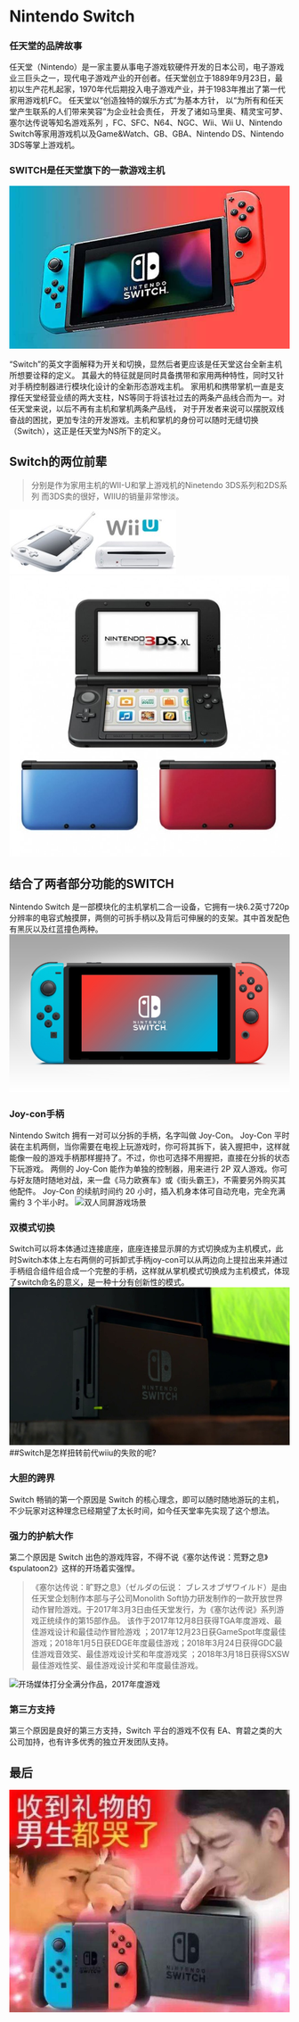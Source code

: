 # Nintendo Switch
### 任天堂的品牌故事
任天堂（Nintendo）是一家主要从事电子游戏软硬件开发的日本公司，电子游戏业三巨头之一，现代电子游戏产业的开创者。任天堂创立于1889年9月23日，最初以生产花札起家，1970年代后期投入电子游戏产业，并于1983年推出了第一代家用游戏机FC。
    任天堂以“创造独特的娱乐方式”为基本方针， 以“为所有和任天堂产生联系的人们带来笑容”为企业社会责任， 开发了诸如马里奥、精灵宝可梦、塞尔达传说等知名游戏系列 ，FC、SFC、N64、NGC、Wii、Wii U、Nintendo Switch等家用游戏机以及Game&Watch、GB、GBA、Nintendo DS、Nintendo 3DS等掌上游戏机。

### SWITCH是任天堂旗下的一款游戏主机


![Switch](./images/01.jpg)


“Switch”的英文字面解释为开关和切换，显然后者更应该是任天堂这台全新主机所想要诠释的定义。 其最大的特征就是同时具备携带和家用两种特性，同时又针对手柄控制器进行模块化设计的全新形态游戏主机。 家用机和携带掌机一直是支撑任天堂经营业绩的两大支柱，NS等同于将该社过去的两条产品线合而为一。对任天堂来说，以后不再有主机和掌机两条产品线， 对于开发者来说可以摆脱双线奋战的困扰，更加专注的开发游戏。主机和掌机的身份可以随时无缝切换（Switch），这正是任天堂为NS所下的定义。


## Switch的两位前辈



> 分别是作为家用主机的WII-U和掌上游戏机的Ninetendo 3DS系列和2DS系列
> 而3DS卖的很好，WIIU的销量非常惨淡。

![WII-U](./images/02.jpg)
![3DS](./images/03.jpg)



## 结合了两者部分功能的SWITCH

Nintendo Switch 是一部模块化的主机掌机二合一设备，它拥有一块6.2英寸720p分辨率的电容式触摸屏，两侧的可拆手柄以及背后可伸展的的支架。其中首发配色有黑灰以及红蓝撞色两种。
![Switch](./images/04.jpg)
### Joy-con手柄
Nintendo Switch 拥有一对可以分拆的手柄，名字叫做 Joy-Con。 Joy-Con 平时装在主机两侧，当你需要在电视上玩游戏时，你可将其拆下，装入握把中，这样就能像一般的游戏手柄那样握持了。不过，你也可选择不用握把，直接在分拆的状态下玩游戏。 
    两侧的 Joy-Con 能作为单独的控制器，用来进行 2P 双人游戏。你可与好友随时随地对战，来一盘《马力欧赛车》或《街头霸王》，不需要另外购买其他配件。 Joy-Con 的续航时间约 20 小时，插入机身本体可自动充电，完全充满需约 3 个半小时。
![双人同屏游戏场景](./images/05.jpg)
### 双模式切换
Switch可以将本体通过连接底座，底座连接显示屏的方式切换成为主机模式，此时Switch本体上左右两侧的可拆卸式手柄joy-con可以从两边向上提拉出来并通过手柄组合组件组合成一个完整的手柄，这样就从掌机模式切换成为主机模式，体现了switch命名的意义，是一种十分有创新性的模式。
![TV模式](./images/06.jpg)
##Switch是怎样扭转前代wiiu的失败的呢?



### 大胆的跨界
Switch 畅销的第一个原因是 Switch 的核心理念，即可以随时随地游玩的主机，不少玩家对这种理念已经期望了太长时间，如今任天堂率先实现了这个想法。
### 强力的护航大作
第二个原因是 Switch 出色的游戏阵容，不得不说《塞尔达传说：荒野之息》《spulatoon2》这样的开场着实强悍。

>《塞尔达传说：旷野之息》（ゼルダの伝说： ブレスオブザワイルド）是由任天堂企划制作本部与子公司Monolith Soft协力研发制作的一款开放世界动作冒险游戏。于2017年3月3日由任天堂发行，为《塞尔达传说》系列游戏正统续作的第15部作品。
    该作于2017年12月8日获得TGA年度游戏、最佳游戏设计和最佳动作冒险游戏 ；2017年12月23日获GameSpot年度最佳游戏；2018年1月5日获EDGE年度最佳游戏；2018年3月24日获得GDC最佳游戏音效奖、最佳游戏设计奖和年度游戏奖 ；2018年3月18日获得SXSW最佳游戏性奖、最佳游戏设计奖和年度最佳游戏。

![开场媒体打分全满分作品，2017年度游戏](./images/07.jpg)

### 第三方支持
第三个原因是良好的第三方支持，Switch 平台的游戏不仅有 EA、育碧之类的大公司加持，也有许多优秀的独立开发团队支持。

## 最后
![收到礼物的男生都哭了](./images/08.jpg)
